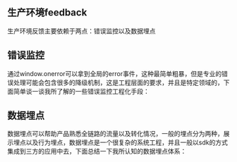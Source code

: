 ## 生产环境feedback
生产环境反馈主要依赖于两点：错误监控以及数据埋点

## 错误监控
通过window.onerror可以拿到全局的error事件，这种最简单粗暴，但是专业的错误处理可能会包含很多的降级机制，这是工程层面的要求，并且是特定领域的，下面简单谈一谈我所了解的一些错误监控工程化手段：


## 数据埋点
数据埋点可以帮助产品熟悉全链路的流量以及转化情况，一般的埋点分为两种，展示埋点以及行为埋点，数据埋点是一个很复杂的系统工程，并且一般以sdk的方式集成到三方的应用中去，下面总结一下我所认知的数据埋点体系：







